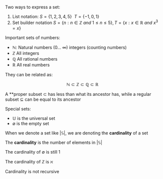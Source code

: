 Two ways to express a set:

1. List notation: $S = \left\{1, 2,3, 4, 5\right\} \ \ T = \left\{-1, 0, 1\right\}$
2. Set builder notation $S = \left\{n:n \in \mathbb{Z}  \ and \ 1 \leq n \leq 5\right\}, T = \left\{x:x \in \mathbb{R} \ and \ x^3 = x\right\}$

Important sets of numbers:
- $\mathbb{N}$: Natural numbers (0... $\infty$) integers (counting numbers)
- $\mathbb{Z}$ All integers
- $\mathbb{Q}$ All rational numbers
- $\mathbb{R}$ All real numbers

They can be related as:

$$\mathbb{N} \subset \mathbb{Z} \subset \mathbb{Q} \subset \mathbb{R}$$


A **proper subset $\subset$ has less than what its ancestor has, while a regular subset $\subseteq$ can be equal to its ancestor

Special sets:
- $\mathbb{U}$ is the universal set
- $\emptyset$ is the empty set

When we denote a set like $|\mathbb{S}|$, we are denoting the **cardinality** of a set

The **cardinality** is the number of elements in $|\mathbb{S}|$

The cardinality of $\emptyset$ is still 1

The cardinality of $\mathbb{Z}$ is $\aleph$

Cardinality is not recursive

